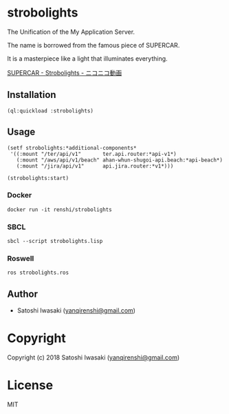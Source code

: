 # strobolights

The Unification of the My Application Server.

The name is borrowed from the famous piece of SUPERCAR.

It is a masterpiece like a light that illuminates everything.

[SUPERCAR - Strobolights - ニコニコ動画](https://www.nicovideo.jp/watch/sm21960939)

## Installation

```
(ql:quickload :strobolights)
```

## Usage

```
(setf strobolights:*additional-components*
 '((:mount "/ter/api/v1"       ter.api.router:*api-v1*)
   (:mount "/aws/api/v1/beach" ahan-whun-shugoi-api.beach:*api-beach*)
   (:mount "/jira/api/v1"      api.jira.router:*v1*)))

(strobolights:start)
```

### Docker

```
docker run -it renshi/strobolights
```

### SBCL

```
sbcl --script strobolights.lisp
```

### Roswell

```
ros strobolights.ros
```

## Author

+ Satoshi Iwasaki (yanqirenshi@gmail.com)

# Copyright

Copyright (c) 2018 Satoshi Iwasaki (yanqirenshi@gmail.com)

# License

MIT

